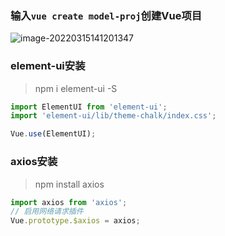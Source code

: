 ### 输入`vue create model-proj`创建Vue项目

<img src="C:\Users\xml00\AppData\Roaming\Typora\typora-user-images\image-20220315141201347.png" alt="image-20220315141201347"  />

### element-ui安装

> npm i element-ui -S

```typescript
import ElementUI from 'element-ui';
import 'element-ui/lib/theme-chalk/index.css';

Vue.use(ElementUI);
```



### axios安装

> npm install axios

```typescript
import axios from 'axios';
// 启用网络请求插件
Vue.prototype.$axios = axios;
```

